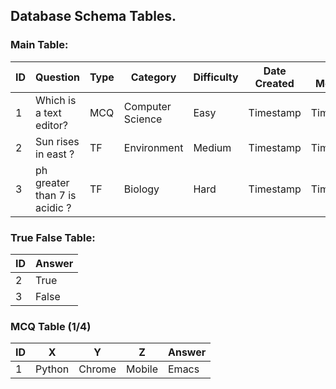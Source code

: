 ## Database Schema Tables.

### Main Table:

| ID | Question                     | Type  | Category         | Difficulty | Date Created | Date Modified|
|----|----------------------------- |-------|------------------|------------|--------------|--------------|
| 1  |Which is a text editor?       | MCQ   | Computer Science | Easy       | Timestamp    | Timestamp    |
| 2  |Sun rises in east ?           | TF    | Environment      | Medium     | Timestamp    | Timestamp    |
| 3  |ph greater than 7 is acidic ? | TF    | Biology          | Hard       | Timestamp    | Timestamp    |

### True False Table:

|ID  | Answer | 
|----|--------|
| 2  | True   | 
| 3  | False  | 

### MCQ Table (1/4)

| ID | X      | Y      | Z       | Answer |
|----|------- |--------|---------|--------|
| 1  | Python | Chrome | Mobile  | Emacs  |